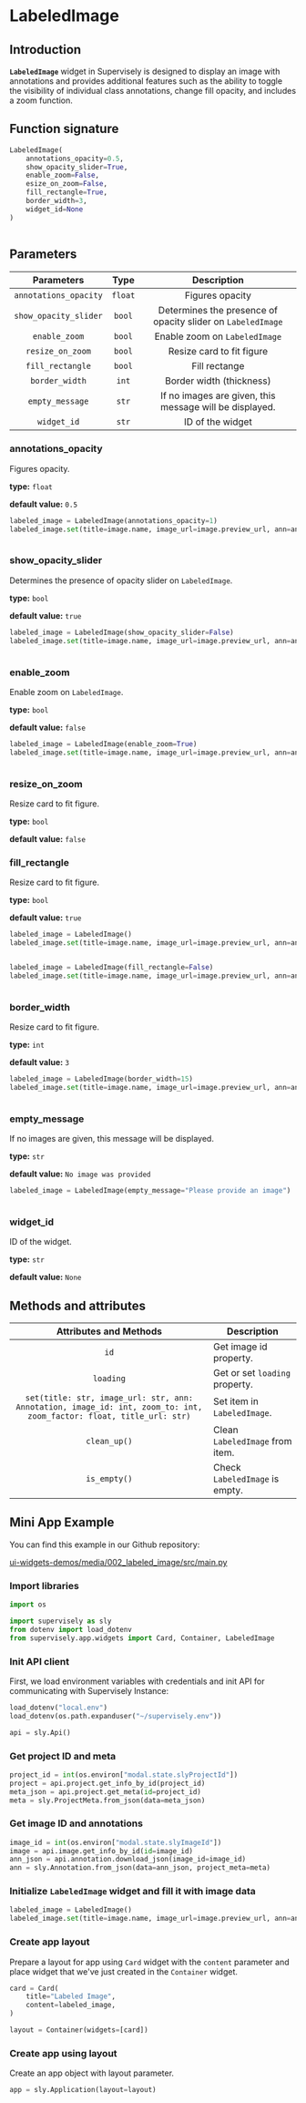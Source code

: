 # LabeledImage

## Introduction

**`LabeledImage`** widget in Supervisely is designed to display an image with annotations and provides additional features such as the ability to toggle the visibility of individual class annotations, change fill opacity, and includes a zoom function.

## Function signature

```python
LabeledImage(
    annotations_opacity=0.5,
    show_opacity_slider=True,
    enable_zoom=False,
    esize_on_zoom=False,
    fill_rectangle=True,
    border_width=3,
    widget_id=None
)
```

<figure><img src="https://user-images.githubusercontent.com/79905215/221849681-7266b42f-636e-4068-a0d7-3825034d935b.png" alt=""><figcaption></figcaption></figure>

## Parameters

|      Parameters       |  Type   |                         Description                         |
|:---------------------:|:-------:|:-----------------------------------------------------------:|
| `annotations_opacity` | `float` |                       Figures opacity                       |
| `show_opacity_slider` | `bool`  | Determines the presence of opacity slider on `LabeledImage` |
|     `enable_zoom`     | `bool`  |                Enable zoom on `LabeledImage`                |
|   `resize_on_zoom`    | `bool`  |                  Resize card to fit figure                  |
|   `fill_rectangle`    | `bool`  |                        Fill rectange                        |
|    `border_width`     |  `int`  |                  Border width (thickness)                   |
|    `empty_message`    |  `str`  |   If no images are given, this message will be displayed.   |
|      `widget_id`      |  `str`  |                      ID of the widget                       |

### annotations\_opacity

Figures opacity.

**type:** `float`

**default value:** `0.5`

```python
labeled_image = LabeledImage(annotations_opacity=1)
labeled_image.set(title=image.name, image_url=image.preview_url, ann=ann)
```

<figure><img src="https://user-images.githubusercontent.com/79905215/221849926-66b25fb7-5df1-4398-aff6-7e5f2ba5d3c8.png" alt=""><figcaption></figcaption></figure>

### show\_opacity\_slider

Determines the presence of opacity slider on `LabeledImage`.

**type:** `bool`

**default value:** `true`

```python
labeled_image = LabeledImage(show_opacity_slider=False)
labeled_image.set(title=image.name, image_url=image.preview_url, ann=ann)
```

<figure><img src="https://user-images.githubusercontent.com/79905215/221851814-bb98e802-9f1d-46d8-983f-c82d4c18c07a.png" alt=""><figcaption></figcaption></figure>

### enable\_zoom

Enable zoom on `LabeledImage`.

**type:** `bool`

**default value:** `false`

```python
labeled_image = LabeledImage(enable_zoom=True)
labeled_image.set(title=image.name, image_url=image.preview_url, ann=ann)
```

<figure><img src="https://user-images.githubusercontent.com/79905215/221850680-d6ffdcf8-468f-4663-a29f-09695f45c76f.gif" alt=""><figcaption></figcaption></figure>

### resize\_on\_zoom

Resize card to fit figure.

**type:** `bool`

**default value:** `false`

### fill\_rectangle

Resize card to fit figure.

**type:** `bool`

**default value:** `true`

```python
labeled_image = LabeledImage()
labeled_image.set(title=image.name, image_url=image.preview_url, ann=ann)
```

<figure><img src="https://user-images.githubusercontent.com/120389559/221583188-6bc606cd-abba-4e92-a342-dced21a093ab.gif" alt=""><figcaption></figcaption></figure>

```python
labeled_image = LabeledImage(fill_rectangle=False)
labeled_image.set(title=image.name, image_url=image.preview_url, ann=ann)
```

<figure><img src="https://user-images.githubusercontent.com/120389559/221583698-747dcb67-d14a-499a-b3b4-861f100ffd3d.gif" alt=""><figcaption></figcaption></figure>

### border\_width

Resize card to fit figure.

**type:** `int`

**default value:** `3`

```python
labeled_image = LabeledImage(border_width=15)
labeled_image.set(title=image.name, image_url=image.preview_url, ann=ann)
```

<figure><img src="https://user-images.githubusercontent.com/120389559/221584066-de01e206-49cc-4289-b76c-c675be8b6fc5.png" alt=""><figcaption></figcaption></figure>

### empty\_message

If no images are given, this message will be displayed.

**type:** `str`

**default value:** `No image was provided`

```python
labeled_image = LabeledImage(empty_message="Please provide an image")
```

<figure><img src="https://github.com/supervisely-ecosystem/ui-widgets-demos/assets/48913536/2d237ea5-8291-4caa-8563-43939ac5c44c" alt=""><figcaption></figcaption></figure>

### widget\_id

ID of the widget.

**type:** `str`

**default value:** `None`

## Methods and attributes

|                                               Attributes and Methods                                                | Description                     |
|:-------------------------------------------------------------------------------------------------------------------:|---------------------------------|
|                                                        `id`                                                         | Get image id property.          |
|                                                      `loading`                                                      | Get or set `loading` property.  |
| `set(title: str, image_url: str, ann: Annotation, image_id: int, zoom_to: int, zoom_factor: float, title_url: str)` | Set item in `LabeledImage`.     |
|                                                    `clean_up()`                                                     | Clean `LabeledImage` from item. |
|                                                    `is_empty()`                                                     | Check `LabeledImage` is empty.  |

## Mini App Example

You can find this example in our Github repository:

[ui-widgets-demos/media/002\_labeled\_image/src/main.py](https://github.com/supervisely-ecosystem/ui-widgets-demos/blob/master/media/002\_labeled\_image/src/main.py)

### Import libraries

```python
import os

import supervisely as sly
from dotenv import load_dotenv
from supervisely.app.widgets import Card, Container, LabeledImage
```

### Init API client

First, we load environment variables with credentials and init API for communicating with Supervisely Instance:

```python
load_dotenv("local.env")
load_dotenv(os.path.expanduser("~/supervisely.env"))

api = sly.Api()
```

### Get project ID and meta

```python
project_id = int(os.environ["modal.state.slyProjectId"])
project = api.project.get_info_by_id(project_id)
meta_json = api.project.get_meta(id=project_id)
meta = sly.ProjectMeta.from_json(data=meta_json)
```

### Get image ID and annotations

```python
image_id = int(os.environ["modal.state.slyImageId"])
image = api.image.get_info_by_id(id=image_id)
ann_json = api.annotation.download_json(image_id=image_id)
ann = sly.Annotation.from_json(data=ann_json, project_meta=meta)
```

### Initialize `LabeledImage` widget and fill it with image data

```python
labeled_image = LabeledImage()
labeled_image.set(title=image.name, image_url=image.preview_url, ann=ann)
```

### Create app layout

Prepare a layout for app using `Card` widget with the `content` parameter and place widget that we've just created in the `Container` widget.

```python
card = Card(
    title="Labeled Image",
    content=labeled_image,
)

layout = Container(widgets=[card])
```

### Create app using layout

Create an app object with layout parameter.

```python
app = sly.Application(layout=layout)
```

<figure><img src="https://user-images.githubusercontent.com/79905215/221851475-650b610b-a5c5-4e49-a32c-47d65094ac29.gif" alt=""><figcaption></figcaption></figure>
